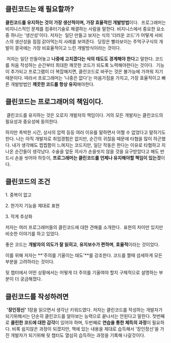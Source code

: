 ## 클린코드는 왜 필요할까?


**클린코드를 유지하는 것이 가장 생산적이며, 가장 효율적인 개발방법**이다.  프로그래머는 비지니스적인 문제를 컴퓨터기술로 해결하는 사람을 말한다. 비지니스에서 중요한 요소중 하나는 '생산성'이다. 저자는  일단 만들고 보자는 식의 '더러운 코드'가 어떻게 서비스의 생산성을 점점 갉아먹는지 사례를 보여준다.  당장은 빨라보이는 주먹구구식의 개발이 결국에는 가장 비효율적이고 느린 개발방식이라는 것이다. 

 저자는 일단 만들어놓고 **나중에 고치겠다는 식의 태도도 경계해야 한다**고 말한다. 코드를 처음 작성하는 순간부터 최대한 깨끗한 코드가 되도록 노력해야한다는 것이다.  기능이 추가되고 프로그램이 더 복잡해지면, 클린코드로 바꾸는 것은 불가능에 가까워 지기 때문이다. 따라서 프로그래머는 '나중은 없다'는 마음가짐을 가지고, 가장 효율적이고 빠른 개발방법인 **깨끗한 코드를 항상 유지**해야한다.
 



## 클린코드는 프로그래머의 책임이다.


 클린코드를 유지하는 것은 오로지 개발자의 책임이다. 거의 모든 개발자는 클린코드의 필요성과 중요성에 동의한다.

하지만 촉박한 시간, 상사의 압력 등등 여러 이유를 말하면서 어쩔 수 없었다고 말하기도 한다. 나는 아직 개발자로 취업경험은 없지만, 순간의 귀찮음 때문에 타협을 많이 하곤했다. 내가 생각해도 찝찝함이 느껴지는 코드지만, 일단 작동은 한다는 이유로 타협하고 지나온 순간들이 생각났다. 수술을 앞둔 의사가 손을씻지 않을 것을 요구받았다고 해도 반드시 손을 씻어야 하듯이, **프로그래머는 클린코드를 언제나 유지해야할 책임이 있는것**이다.  




## 클린코드의 조건


1\. 중복이 없고

2\. 한가지 기능을 제대로 표현

3\. 작게 추상화

저자는 여러 프로그래머들의 클린코드에 대한 견해를 소개한다.  표현의 차이만 있지만 비슷한 이야기를 하고 있었다. 

좋은 코드는 **개발자의 의도가 잘 읽히고**, **유지보수가 편하며**, **효율적**이라는 것이었다.  

이를 위해 저자는 **'주의를 기울이는 태도'**를 강조한다. 코드를 짤때 섬세하게 모든 부분을 고려하라는 것이다.

뒷 챕터에서 어떤 상황에서는 어떻게 더 주의를 기울여야 할지 구체적으로 설명하는 부분이 더 궁금해졌다.




## 클린코드를 작성하려면


 **'장인정신'** 1장을 읽으면서 생각난 키워드였다. 저자는 클린코드를 작성하는 개발자가 되기위해서는 단순히 클린코드를 알아보는 능력으로 끝나서는 안된다고 말한다. 첫번째로 **클린한 코드에 대한 감각**이 있어야 하며, 두번째로 **연습을 통한 체득의 과정**이 필요하다. 비록 쉽지않은 과정이 되겠지만, 책에 있는 내용을 제대로 습득해서 '장인정신'을 가진 개발자가 되기위해 뒷 챕터도 열심히 습득하는 과정을 기록해 나갈것이다.
